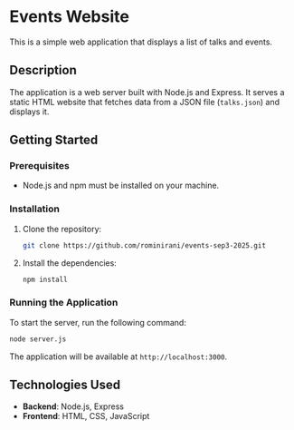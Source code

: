 # Events Website

This is a simple web application that displays a list of talks and events.

## Description

The application is a web server built with Node.js and Express. It serves a static HTML website that fetches data from a JSON file (`talks.json`) and displays it.

## Getting Started

### Prerequisites

*   Node.js and npm must be installed on your machine.

### Installation

1.  Clone the repository:
    ```bash
    git clone https://github.com/rominirani/events-sep3-2025.git
    ```
2.  Install the dependencies:
    ```bash
    npm install
    ```

### Running the Application

To start the server, run the following command:

```bash
node server.js
```

The application will be available at `http://localhost:3000`.

## Technologies Used

*   **Backend**: Node.js, Express
*   **Frontend**: HTML, CSS, JavaScript
